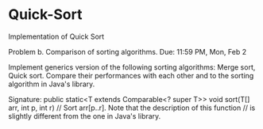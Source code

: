 # Quick-Sort
Implementation of Quick Sort

Problem b. Comparison of sorting algorithms.
Due: 11:59 PM, Mon, Feb 2

Implement generics version of the following sorting algorithms: Merge
sort, Quick sort.  Compare their performances with each other and to
the sorting algorithm in Java's library.

Signature:
public static<T extends Comparable<? super T>> void
        sort(T[] arr, int p, int r)
// Sort arr[p..r].  Note that the description of this function
// is slightly different from the one in Java's library.
